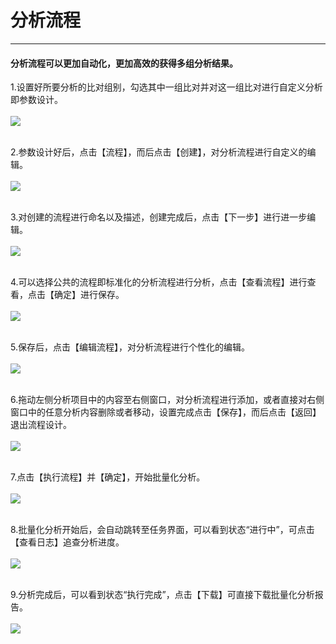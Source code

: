 <!-- 分析流程 -->

# 分析流程

<hr/>

####  **分析流程可以更加自动化，更加高效的获得多组分析结果。**

1.设置好所要分析的比对组别，勾选其中一组比对并对这一组比对进行自定义分析即参数设计。
<br/>
<br/>
![](user-guide/metadiscovery/images/flowchart1.png)
<br/>
<br/>

2.参数设计好后，点击【流程】，而后点击【创建】，对分析流程进行自定义的编辑。
<br/>
<br/>
![](user-guide/metadiscovery/images/flowchart2.png)
<br/>
<br/>

3.对创建的流程进行命名以及描述，创建完成后，点击【下一步】进行进一步编辑。
<br/>
<br/>
![](user-guide/metadiscovery/images/flowchart3.png)
<br/>
<br/>

4.可以选择公共的流程即标准化的分析流程进行分析，点击【查看流程】进行查看，点击【确定】进行保存。
<br/>
<br/>
![](user-guide/metadiscovery/images/flowchart4.png)
<br/>
<br/>

5.保存后，点击【编辑流程】，对分析流程进行个性化的编辑。
<br/>
<br/>
![](user-guide/metadiscovery/images/flowchart5.png)
<br/>
<br/>

6.拖动左侧分析项目中的内容至右侧窗口，对分析流程进行添加，或者直接对右侧窗口中的任意分析内容删除或者移动，设置完成点击【保存】，而后点击【返回】退出流程设计。
<br/>
<br/>
![](user-guide/metadiscovery/images/flowchart6.png)
<br/>
<br/>

7.点击【执行流程】并【确定】，开始批量化分析。
<br/>
<br/>
![](user-guide/metadiscovery/images/flowchart7.png)
<br/>
<br/>

8.批量化分析开始后，会自动跳转至任务界面，可以看到状态“进行中”，可点击【查看日志】追查分析进度。
<br/>
<br/>
![](user-guide/metadiscovery/images/flowchart8.png)
<br/>
<br/>

9.分析完成后，可以看到状态“执行完成”，点击【下载】可直接下载批量化分析报告。
<br/>
<br/>
![](user-guide/metadiscovery/images/flowchart9.png)
<br/>
<br/>
